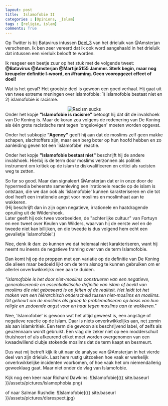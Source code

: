 ```yaml
---
layout: post
title:  Islamofobie II
categories : [Opinions, _Islam]
tags : [religie, islam]
comments: True
---
```


Op Twitter is bij Batavirus intussen 
<a href="http://batavirus.nl/2016/05/12/islamofobie-stand-land-deel-3/" >Deel_3</a> van het drieluik van @Amsterjan verschenen. Ik ben zeer vereerd dat ik ook word aangehaald in het drieluik dat intussen een vierluik belooft te worden.

Ik reageer een beetje zuur op het stuk met de volgende tweet:<br>
<b>@Batavirus @Amsterjan @Martijn5155 Jammer. Sterk begin, maar nog kreupeler definitie I-woord, en #framing. Geen vooropgezet effect of doel!</b>

Wat is het geval? Het grootste deel is gewoon een goed verhaal.
Hij gaat uit van twee extreme meningen over islamofobie: 1) islamofobie bestaat niet en 2) islamofobie is racisme. 
<div align="center">
<img src="{{ site.baseurl }}/assets/pictures/sucks.jpg" alt="Racism sucks">
</div>
Onder het kopje <b>"Islamofobie is racisme"</b> betoogt hij dat dit de invalshoek van De&nbsp;Koning is. Maar de koran zou volgens de redenering van De Koning als &eacute;&eacute;n grote racistische rant tegen 'ongelovigen' moeten worden opgevat.

Onder het subkopje <b>"Agency"</b> geeft hij aan dat de moslims zelf geen makke schapen, slachtoffers zijn, maar een berg boter op hun hoofd hebben en zo aanleiding geven tot een 'islamofobe' reactie.

Onder het kopje <b>"Islamofobie bestaat niet"</b> beschrijft hij de andere invalshoek. Hierbij is de term door moslims verzonnen als politiek instrument om  kritiek op de islam te diskwalificeren en critici als racisten weg te zetten.



So far so good. Maar dan signaleert @Amsterjan  dat er in  onze door de hypermedia beheerste samenleving een irrationele reactie op de islam is ontstaan, die we dan ook als 'islamofobie' kunnen karakteriseren en die tot doel heeft een irrationele angst voor moslims en moslimhaat aan te wakkeren.<br>(Hij beschrijft dan in zijn ogen negatieve, irrationele en haatdragende oprui&iuml;ng uit de Wildershoek.<br>
Later geeft hij ook twee voorbeelden, de "achterlijke cultuur" van Fortuyn en een tweet over Keulen van Wilders, waarvan hij de eerste wel en de tweede niet kan billijken, en die tweede is dus volgend hem echt een gevalletje 'islamofobie'.)

Nee, denk ik dan: zo kunnen we dat helemaal niet karakteriseren, want hij neemt nu ineens de negatieve framing over van de term Islamofobie.

Dan komt hij op de proppen met een variatie op de definitie van De&nbsp;Koning die alleen maar bedoeld lijkt om de term alsnog te kunnen gebruiken om er allerlei onverkwikkelijks mee aan te duiden.

<i>"islamofobie is het door niet-moslims construeren van een negatieve, generaliserende en essentialistische definitie van islam of beeld van moslims die niet gebaseerd is op feiten of de realiteit. Het leidt tot het maken van een hi&euml;rarchisch onderscheid tussen niet-moslims en moslims. Dit gebeurt om de moslims als groep te problematiseren op basis van hun religie en zodoende angst voor en haat tegen moslims aan te wakkeren."</i>

 Nee, 'Islamofobie' is gewoon wat het altijd geweest is, een angstige of negatieve reactie op de islam. Daar is niets onverkwikkelijks aan, net zomin als aan islamkritiek. Een term die gewoon als beschrijvend label, of zelfs als geuzennaam wordt
gebruikt. Een vlag die zeker niet op een modderschuit thuishoort of als afkeurend etiket moet worden overgenomen van een kwaadwillend clubje stokende moslims dat de term kaapt en besmeurt.

Dus wat mij betreft kijk ik uit naar de analyse van @Amsterjan in het vierde deel van zijn drieluik. Laat hem rustig uitzoeken hoe vaak er werkelijk onverkwikkelijke incidenten voorkomen, of hoe vaak het om niemendallerig geweeklaag gaat. Maar niet onder de vlag van Islamofobie.

Kijk nog een keer naar Richard Dawkins:
![Islamofobie]({{ site.baseurl }}/assets/pictures/islamophobia.png)

of naar Salman Rushdie:
![Islamofobie]({{ site.baseurl }}/assets/pictures/disrespect.jpg)



